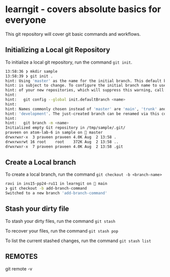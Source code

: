 # learngit - covers absolute basics for everyone

This git repository will cover git basic commands and workflows.

## Initializing a Local git Repository

To initialize a local git repository, run the command `git init`.

``` bash
13:58:36 ❯ mkdir sample
13:58:39 ❯ git init .
hint: Using 'master' as the name for the initial branch. This default branch name
hint: is subject to change. To configure the initial branch name to use in all
hint: of your new repositories, which will suppress this warning, call:
hint:
hint:   git config --global init.defaultBranch <name>
hint:
hint: Names commonly chosen instead of 'master' are 'main', 'trunk' and
hint: 'development'. The just-created branch can be renamed via this command:
hint:
hint:   git branch -m <name>
Initialized empty Git repository in /tmp/sample/.git/
praveen on atom-lab-6 in sample on  master
drwxrwxr-x  3 praveen praveen 4.0K Aug  2 13:58 .
drwxrwxrwt 16 root    root    372K Aug  2 13:58 ..
drwxrwxr-x  7 praveen praveen 4.0K Aug  2 13:58 .git
```

## Create a Local branch

To create a local branch, run the command `git checkout -b <branch-name>`

```bash
ravi in ins15-pp24-ru11 in learngit on  main
❯ git checkout -b add-branch-command
Switched to a new branch 'add-branch-command'
```

## Stash your dirty file

To stash your dirty files, run the command `git stash`

To recover your files, run the command `git stash pop`

To list the current stashed changes, run the command `git stash list`

## REMOTES

git remote -v

